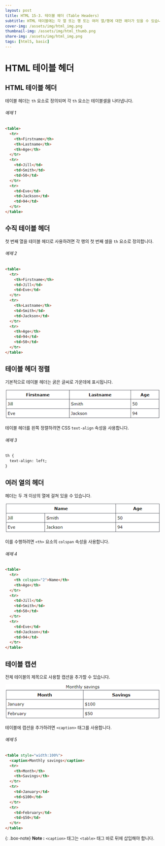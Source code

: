 ```yaml
---
layout: post
title: HTML 15-3. 테이블 헤더 (Table Headers)
subtitle: HTML 테이블에는 각 열 또는 행 또는 여러 열/행에 대한 헤더가 있을 수 있습니다.
cover-img: /assets/img/html_img.png
thumbnail-img: /assets/img/html_thumb.png
share-img: /assets/img/html_img.png
tags: [html5, basic]
---
```


# HTML 테이블 헤더

## HTML 테이블 헤더

테이블 헤더는 ```th``` 요소로 정의되며 각 ```th``` 요소는 테이블셀을 나타냅니다.

###### 예제 1

```html
<table>
  <tr>
    <th>Firstname</th>
    <th>Lastname</th>
    <th>Age</th>
  </tr>
  <tr>
    <td>Jill</td>
    <td>Smith</td>
    <td>50</td>
  </tr>
  <tr>
    <td>Eve</td>
    <td>Jackson</td>
    <td>94</td>
  </tr>
</table>
```

## 수직 테이블 헤더

첫 번째 열을 테이블 헤더로 사용하려면 각 행의 첫 번째 셀을 ```th``` 요소로 정의합니다.

###### 예제 2

```html
<table>
  <tr>
    <th>Firstname</th>
    <td>Jill</td>
    <td>Eve</td>
  </tr>
  <tr>
    <th>Lastname</th>
    <td>Smith</td>
    <td>Jackson</td>
  </tr>
  <tr>
    <th>Age</th>
    <td>94</td>
    <td>50</td>
  </tr>
</table>
```

## 테이블 헤더 정렬

기본적으로 테이블 헤더는 굵은 글씨로 가운데에 표시됩니다.

![html_table_headers_01](https://github.com/devJiraynor/devJiraynor.github.io/blob/master/assets/img/html/html_table_headers_01.PNG?raw=true)

테이블 헤더를 왼쪽 정렬하려면 CSS ```text-align``` 속성을 사용합니다.

###### 예제 3

```html
th {
  text-align: left;
}
```

## 여러 열의 헤더

헤더는 두 개 이상의 열에 걸쳐 있을 수 있습니다.

![html_table_headers_02](https://github.com/devJiraynor/devJiraynor.github.io/blob/master/assets/img/html/html_table_headers_02.PNG?raw=true)

이를 수행하려면 ```<th>``` 요소의 ```colspan``` 속성을 사용합니다.

###### 예제 4

```html
<table>
  <tr>
    <th colspan="2">Name</th>
    <th>Age</th>
  </tr>
  <tr>
    <td>Jill</td>
    <td>Smith</td>
    <td>50</td>
  </tr>
  <tr>
    <td>Eve</td>
    <td>Jackson</td>
    <td>94</td>
  </tr>
</table>
```

## 테이블 캡션

전체 테이블의 제목으로 사용할 캡션을 추가할 수 있습니다.

![html_table_headers_03](https://github.com/devJiraynor/devJiraynor.github.io/blob/master/assets/img/html/html_table_headers_03.PNG?raw=true)

테이블에 캡션을 추가하려면 ```<caption>``` 태그를 사용합니다.

###### 예제 5

```html
<table style="width:100%">
  <caption>Monthly savings</caption>
  <tr>
    <th>Month</th>
    <th>Savings</th>
  </tr>
  <tr>
    <td>January</td>
    <td>$100</td>
  </tr>
  <tr>
    <td>February</td>
    <td>$50</td>
  </tr>
</table>
```

{: .box-note}
**Note :** ```<caption>``` 태그는 ```<table>``` 태그 바로 뒤에 삽입해야 합니다.
